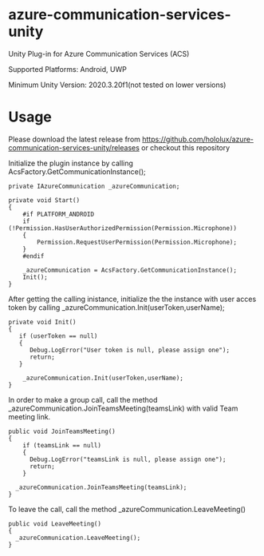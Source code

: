 # azure-communication-services-unity

Unity Plug-in for Azure Communication Services (ACS)

Supported Platforms: Android, UWP

Minimum Unity Version: 2020.3.20f1(not tested on lower versions)


# Usage

Please download the latest release from 
https://github.com/hololux/azure-communication-services-unity/releases
or checkout this repository

Initialize the plugin instance by calling AcsFactory.GetCommunicationInstance();

```
private IAzureCommunication _azureCommunication;
  
private void Start()
{
    #if PLATFORM_ANDROID
    if (!Permission.HasUserAuthorizedPermission(Permission.Microphone))
    {
        Permission.RequestUserPermission(Permission.Microphone);
    }
    #endif

    _azureCommunication = AcsFactory.GetCommunicationInstance();
    Init();                 
}
```

After getting the calling inistance, initialize the the instance with user acces token
by calling  _azureCommunication.Init(userToken,userName);

```
private void Init()
{
   if (userToken == null)
   {
      Debug.LogError("User token is null, please assign one");
      return;
   }

    _azureCommunication.Init(userToken,userName);
}
 ```
 
In order to make a group call, call the method _azureCommunication.JoinTeamsMeeting(teamsLink)
with valid Team meeting link.
 
```
public void JoinTeamsMeeting()
{
    if (teamsLink == null)
    {
      Debug.LogError("teamsLink is null, please assign one");
      return;
    }  
    
  _azureCommunication.JoinTeamsMeeting(teamsLink);         
}
 ```
 
To leave the call, call the method _azureCommunication.LeaveMeeting()
 
```
public void LeaveMeeting()
{
  _azureCommunication.LeaveMeeting();  
}
 ```
 
